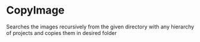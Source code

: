 # CopyImage
Searches the images recursively from the given directory with any hierarchy of projects and copies them in desired folder
